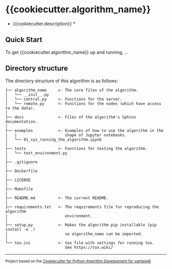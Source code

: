 # {{cookiecutter.algorithm_name}}
* {{cookiecutter.description}} *

## Quick Start
To get {{cookiecutter.algorithm_name}} up and running, ...

## Directory structure
The directory structure of this algorithm is as follows:

```
├── algorithm_name     <- The core files of the algorithm.
│   └── __init__.py
│   └── central.py     <- Functions for the server.
│   └── remote.py      <- Functions for the nodes (which have access to the data).
│
├── docs               <- Files of the algorithm's Sphinx documentation.
│
├── examples           <- Examples of how to use the algorithm in the
|   |                     shape of Jupyter notebooks.
│   └── 01_xyz_running_the_algorithm.ipynb
│
├── tests              <- Functions for testing the algorithm.
│   └── test_environment.py       
│
├── .gitignore
|
├── Dockerfile
|
├── LICENSE
|
├── Makefile
|
├── README.md          <- The current README.
|
├── requirements.txt   <- The requirements file for reproducing the algorithm
|                         environment.
│
├── setup.py           <- Makes the algorithm pip installable (pip install -e .)
|                         so algorithm_name can be imported.
│
└── tox.ini            <- tox file with settings for running tox.
                          See https://tox.wiki/
```


--------

<p><small>Project based on the <a target="_blank" href="https://github.com/vantage6/cc_algorithm_python">Cookiecutter for Python Algorithm Development for vantage6</a></small></p>
